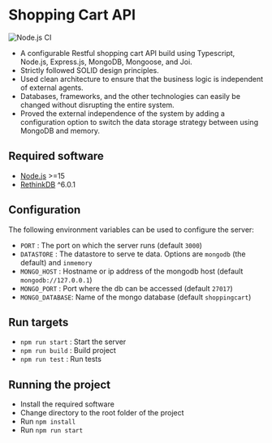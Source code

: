 # Shopping Cart API
![Node.js CI](https://github.com/metincansiper/shopping-cart-api/actions/workflows/build.yaml/badge.svg)

- A configurable Restful shopping cart API build using Typescript, Node.js, Express.js, MongoDB, Mongoose, and Joi.
- Strictly followed SOLID design principles.
- Used clean architecture to ensure that the business logic is independent of external agents.
- Databases, frameworks, and the other technologies can easily be changed without disrupting the entire system.
- Proved the external independence of the system by adding a configuration option to switch the data storage strategy between using MongoDB and memory.

## Required software
- [Node.js](https://nodejs.org/en/) >=15
- [RethinkDB](http://rethinkdb.com/) ^6.0.1

## Configuration

The following environment variables can be used to configure the server:

- `PORT` : The port on which the server runs (default `3000`)
- `DATASTORE` : The datastore to serve te data. Options are `mongodb` (the default) and `inmemory`
- `MONGO_HOST` : Hostname or ip address of the mongodb host (default `mongodb://127.0.0.1`)
- `MONGO_PORT` : Port where the db can be accessed (default `27017`)
- `MONGO_DATABASE`: Name of the mongo database (default `shoppingcart`)

## Run targets
- `npm run start` : Start the server
- `npm run build` : Build project
- `npm run test` : Run tests

## Running the project

- Install the required software
- Change directory to the root folder of the project
- Run `npm install`
- Run `npm run start`


